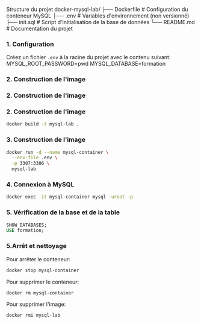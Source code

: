 Structure du projet 
docker-mysql-lab/
├── Dockerfile     # Configuration du conteneur MySQL
├── .env           # Variables d'environnement (non versionné)
├── init.sql       # Script d'initialisation de la base de données
└── README.md      # Documentation du projet

### 1. Configuration

Créez un fichier `.env` à la racine du projet avec le contenu suivant:
MYSQL_ROOT_PASSWORD=pwd
MYSQL_DATABASE=formation

### 2. Construction de l'image
### 2. Construction de l'image
### 2. Construction de l'image

```bash
docker build -t mysql-lab .
```

### 3. Construction de l'image
```bash
docker run -d --name mysql-container \
  --env-file .env \
  -p 3307:3306 \
  mysql-lab
```

### 4. Connexion à MySQL

```bash
docker exec -it mysql-container mysql -uroot -p
```
### 5. Vérification de la base et de la table
```sql
SHOW DATABASES;
USE formation;
```

### 5.Arrêt et nettoyage
Pour arrêter le conteneur:
```bash
docker stop mysql-container
```
Pour supprimer le conteneur:
```bash
docker rm mysql-container
```
Pour supprimer l'image:
```bash
docker rmi mysql-lab
```